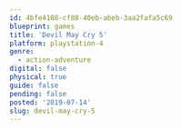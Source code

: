 ```yaml
---
id: 4bfe4108-cf88-40eb-abeb-3aa2fafa5c69
blueprint: games
title: 'Devil May Cry 5'
platform: playstation-4
genre:
  - action-adventure
digital: false
physical: true
guide: false
pending: false
posted: '2019-07-14'
slug: devil-may-cry-5
---
```

